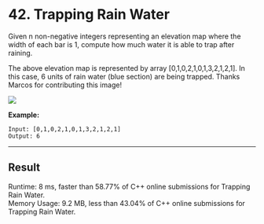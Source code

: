 # 42. Trapping Rain Water

Given n non-negative integers representing an elevation map where the width of each bar is 1, compute how much water it is able to trap after raining.  

The above elevation map is represented by array [0,1,0,2,1,0,1,3,2,1,2,1]. In this case, 6 units of rain water (blue section) are being trapped. Thanks Marcos for contributing this image!  

![](https://assets.leetcode.com/uploads/2018/10/22/rainwatertrap.png)  

**Example:**  

    Input: [0,1,0,2,1,0,1,3,2,1,2,1]
    Output: 6

---
## Result  

Runtime: 8 ms, faster than 58.77% of C++ online submissions for Trapping Rain Water.  
Memory Usage: 9.2 MB, less than 43.04% of C++ online submissions for Trapping Rain Water.  

